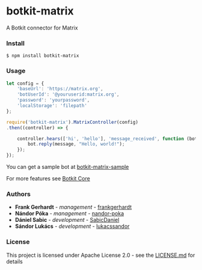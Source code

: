 # botkit-matrix  
A Botkit connector for Matrix

### Install

```$ npm install botkit-matrix```

### Usage

```JavaScript
let config = {
    'baseUrl': 'https://matrix.org',
    'botUserId': '@youruserid:matrix.org',
    'password': 'yourpassword',
    'localStorage': 'filepath'
};

require('botkit-matrix').MatrixController(config)
.then((controller) => {

    controller.hears(['hi', 'hello'], 'message_received', function (bot, message) {
        bot.reply(message, "Hello, world!");
    });
});
```

You can get a sample bot at [botkit-matrix-sample](https://github.com/frankgerhardt/botkit-matrix-sample) 

For more features see [Botkit Core](https://botkit.ai/docs/core.html)

### Authors

- **Frank Gerhardt** - *management* - [frankgerhardt](https://github.com/frankgerhardt)
- **Nándor Póka** - *management* - [nandor-poka](https://github.com/nandor-poka)
- **Dániel Sabic** - *development* - [SabicDaniel](https://github.com/SabicDaniel)
- **Sándor Lukács** - *development* - [lukacssandor](https://github.com/lukacssandor)

### License

This project is licensed under Apache License 2.0 - see the [LICENSE.md](./LICENSE) for details
